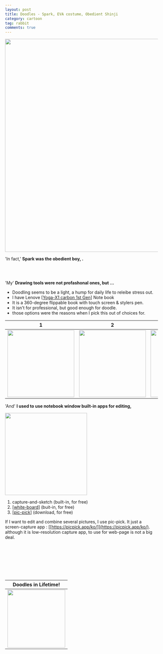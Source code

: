 ```yaml
---
layout: post
title: Doodles - Spark, EVA costume, Obedient Shinji
category: cartoon
tag: rabbit
comments: true
---
```

<!--HERE IS THE TITLE PLACED -->

<!-- OBEDIENT SPARK! -->
<div align="center">
<img width="700" align="center" src="{{ site.baseurl}}/images/cartoon_img/20200422-00.png" />
</div>

'<span id="start-ch">In fact,</span>'
__Spark was the obedient boy, .__




<br><br>


<!-- My -->
'<span id="start-ch">My</span>'
__Drawing tools were not profashonal ones, but ...__

* Doodling seems to be a light, a hump for daily life to releibe stress out.
* I have Lenove [[Yoga-X1 carbon 1st Gen](https://bit.ly/3f2pVBS)] Note book
* It is a 360-degree flippable book with touch screen & stylers pen.
* It isn't for professional, but good enough for doodle.
* those options were the reasons when I pick this out of choices for.

<!-- DRAWING STEPS -->

| __1__ | __2__ | __3__ |
|:--:|:--:|:--:|
|<img width="220" src="{{ site.baseurl}}/images/cartoon_img/20200422-01.png" />|<img width="220" src="{{ site.baseurl}}/images/cartoon_img/20200422-02.png" />|<img width="220" src="{{ site.baseurl}}/images/cartoon_img/20200422-03.png" />|



<!-- AND -->
'<span id="start-ch">And</span>'
__I used to use notebook window built-in apps for editing,__

<!-- APP-ICONS -->
<img width="270" src="{{ site.baseurl}}/images/cartoon_img/20200422-04.png" />

  1. capture-and-sketch (built-in, for free)
  1. [[white-board](https://bit.ly/2WR4RaX)] (buit-in, for free)
  1. [[pic-pick](https://picpick.app/ko/)] (download, for free)


  If I want to edit and combine several pictures, I use pic-pick. It just a screen-capture app : [[https://picpick.app/ko/]](https://picpick.app/ko/). although it is low-resolution capture app, to use for web-page is not a big deal.






<br><br><br><br><br><br>
<!--SIGNITURE HERE-->

| __Doodles in Lifetime!__
|:---------------------:|
| <img width="190" src="{{site.baseurl}}/images/system/spark_rabbit_01.png">

<br><br><br>

<!-- FIN IMAGE -->
<!--
|.|
|:---------------------:|
| <img width="190" src="{{site.baseurl}}/images/system/spark_rabbit_01.png">
| <b>-FIN-</span>
 -->


<!--DISQUS : COMMENTS HERE-->

